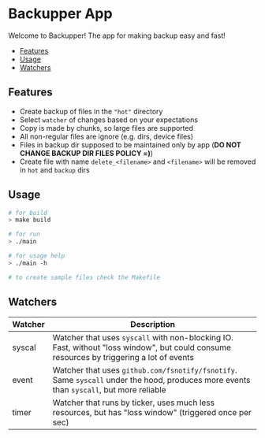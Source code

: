 # Backupper App <!-- omit from toc -->

Welcome to Backupper! The app for making backup easy and fast!

- [Features](#features)
- [Usage](#usage)
- [Watchers](#watchers)

## Features

* Create backup of files in the `"hot"` directory
* Select `watcher` of changes based on your expectations
* Copy is made by chunks, so large files are supported
* All non-regular files are ignore (e.g. dirs, device files)
* Files in backup dir supposed to be maintained only by app (**DO NOT CHANGE BACKUP DIR FILES POLICY =)**)
* Create file with name `delete_<filename>` and `<filename>` will be removed in `hot` and `backup` dirs

## Usage

```bash
# for build
> make build

# for run
> ./main

# for usage help
> ./main -h

# to create sample files check the Makefile
```

## Watchers

| Watcher | Description |
|-|-|
| syscal | Watcher that uses `syscall` with non-blocking IO. Fast, without "loss window", but could consume resources by triggering a lot of events |
| event | Watcher that uses `github.com/fsnotify/fsnotify`. Same `syscall` under the hood, produces more events than `syscall`, but more reliable |
| timer | Watcher that runs by ticker, uses much less resources, but has "loss window" (triggered once per sec) |
